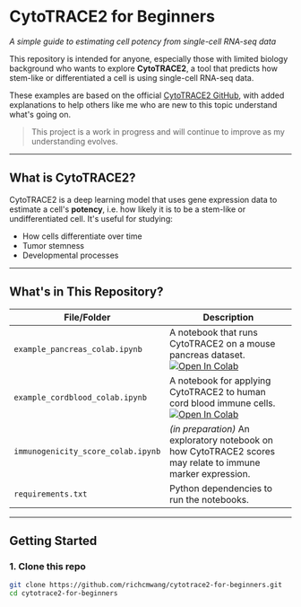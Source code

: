 # CytoTRACE2 for Beginners  
*A simple guide to estimating cell potency from single-cell RNA-seq data*

This repository is intended for anyone, especially those with limited biology background who wants to explore **CytoTRACE2**, a tool that predicts how stem-like or differentiated a cell is using single-cell RNA-seq data.

These examples are based on the official [CytoTRACE2 GitHub](https://github.com/digitalcytometry/cytotrace2), with added explanations to help others like me who are new to this topic understand what's going on. 

> This project is a work in progress and will continue to improve as my understanding evolves.
---

## What is CytoTRACE2?

CytoTRACE2 is a deep learning model that uses gene expression data to estimate a cell's **potency**, i.e. how likely it is to be a stem-like or undifferentiated cell. It's useful for studying:
- How cells differentiate over time
- Tumor stemness
- Developmental processes

---

## What's in This Repository?

| File/Folder                  | Description |
|-----------------------------|-------------|
| `example_pancreas_colab.ipynb`     | A notebook that runs CytoTRACE2 on a mouse pancreas dataset. [![Open In Colab](https://colab.research.google.com/assets/colab-badge.svg)](https://colab.research.google.com/github/richcmwang/cytotrace2-for-beginners/blob/main/notebooks/example_pancreas_colab.ipynb)  |
| `example_cordblood_colab.ipynb`    | A notebook for applying CytoTRACE2 to human cord blood immune cells. [![Open In Colab](https://colab.research.google.com/assets/colab-badge.svg)](https://colab.research.google.com/github/richcmwang/cytotrace2-for-beginners/blob/main/notebooks/example_cordblood_colab.ipynb)|
| `immunogenicity_score_colab.ipynb` | *(in preparation)* An exploratory notebook on how CytoTRACE2 scores may relate to immune marker expression. |
| `requirements.txt`           | Python dependencies to run the notebooks. |
                

---

## Getting Started

### 1. Clone this repo
```bash
git clone https://github.com/richcmwang/cytotrace2-for-beginners.git
cd cytotrace2-for-beginners
